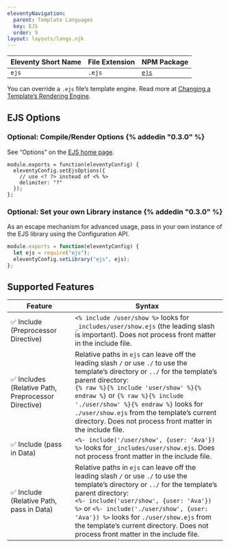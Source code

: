 ```yaml
---
eleventyNavigation:
  parent: Template Languages
  key: EJS
  order: 9
layout: layouts/langs.njk
---
```

| Eleventy Short Name | File Extension | NPM Package                                |
| ------------------- | -------------- | ------------------------------------------ |
| `ejs`               | `.ejs`         | [`ejs`](https://www.npmjs.com/package/ejs) |

You can override a `.ejs` file’s template engine. Read more at [Changing a Template’s Rendering Engine](/docs/languages/).

## EJS Options

### Optional: Compile/Render Options {% addedin "0.3.0" %}

See “Options” on the [EJS home page](https://ejs.co/).

```
module.exports = function(eleventyConfig) {
  eleventyConfig.setEjsOptions({
    // use <? ?> instead of <% %>
    delimiter: "?"
  });
};
```

### Optional: Set your own Library instance {% addedin "0.3.0" %}

As an escape mechanism for advanced usage, pass in your own instance of the EJS library using the Configuration API.

```js
module.exports = function(eleventyConfig) {
  let ejs = require("ejs");
  eleventyConfig.setLibrary("ejs", ejs);
};
```

## Supported Features

| Feature                             | Syntax                                                                            |
| ----------------------------------- | --------------------------------------------------------------------------------- |
| ✅ Include (Preprocessor Directive) | `<% include /user/show %>` looks for `_includes/user/show.ejs` (the leading slash is important). Does not process front matter in the include file.                    |
| ✅ Includes (Relative Path, Preprocessor Directive)                                                                  | Relative paths in `ejs` can leave off the leading slash `/` or use `./` to use the template’s directory or `../` for the template’s parent directory:<br>`{% raw %}{% include 'user/show' %}{% endraw %}` or `{% raw %}{% include './user/show' %}{% endraw %}` looks for `./user/show.ejs` from the template’s current directory. Does not process front matter in the include file.         |
| ✅ Include (pass in Data)           | `<%- include('/user/show', {user: 'Ava'}) %>` looks for `_includes/user/show.ejs`. Does not process front matter in the include file. |
| ✅ Include (Relative Path, pass in Data)           | Relative paths in `ejs` can leave off the leading slash `/` or use `./` to use the template’s directory or `../` for the template’s parent directory:<br>`<%- include('user/show', {user: 'Ava'}) %>` or `<%- include('./user/show', {user: 'Ava'}) %>` looks for `./user/show.ejs` from the template’s current directory. Does not process front matter in the include file. |

